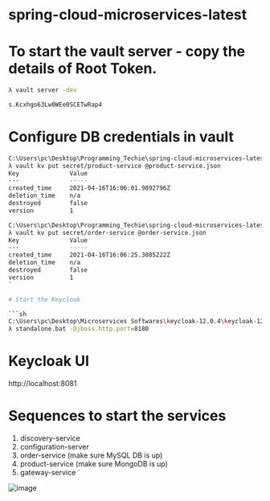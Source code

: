 # spring-cloud-microservices-latest

# To start the vault server - copy the details of Root Token.

```sh
λ vault server -dev

s.Kcxhgo63Lw0WEe0SCETwRap4
```

# Configure DB credentials in vault

```sh
C:\Users\pc\Desktop\Programming_Techie\spring-cloud-microservices-latest\spring-cloud-microservices-using-vault (event-bus -> origin)
λ vault kv put secret/product-service @product-service.json
Key              Value
---              -----
created_time     2021-04-16T16:06:01.9892796Z
deletion_time    n/a
destroyed        false
version          1

C:\Users\pc\Desktop\Programming_Techie\spring-cloud-microservices-latest\spring-cloud-microservices-using-vault (event-bus -> origin)
λ vault kv put secret/order-service @order-service.json
Key              Value
---              -----
created_time     2021-04-16T16:06:25.3085222Z
deletion_time    n/a
destroyed        false
version          1
`

# Start the Keycloak 

```sh
C:\Users\pc\Desktop\Microservices Softwares\keycloak-12.0.4\keycloak-12.0.4\bin
λ standalone.bat -Djboss.http.port=8180
```

# Keycloak UI

http://localhost:8081

# Sequences to start the services


1) discovery-service
2) configuration-server
3) order-service (make sure MySQL DB is up)
4) product-service (make sure MongoDB is up)
5) gateway-service
`

![image](https://user-images.githubusercontent.com/54174687/115062730-4a4c4800-9f08-11eb-8a0e-29e6bfecaeeb.png)


